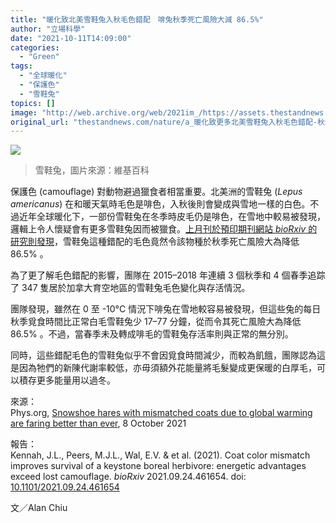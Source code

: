```yaml
---
title: "暖化致北美雪鞋兔入秋毛色錯配　啡兔秋季死亡風險大減 86.5%"
author: "立場科學"
date: "2021-10-11T14:09:00"
categories:
  - "Green"
tags:
  - "全球暖化"
  - "保護色"
  - "雪鞋兔"
topics: []
image: "http://web.archive.org/web/2021im_/https://assets.thestandnews.com/media/photos/rabbit-15.png"
original_url: "thestandnews.com/nature/a_暖化致更多北美雪鞋兔入秋毛色錯配-秋季死亡風險因此大減-865"
---
```

![](http://web.archive.org/web/2021im_/https://assets.thestandnews.com/media/photos/rabbit-15.png)
> 雪鞋兔，圖片來源：維基百科

保護色 (camouflage) 對動物避過獵食者相當重要。北美洲的雪鞋兔 (_Lepus americanus_) 在和暖天氣時毛色是啡色，入秋後則會變成與雪地一樣的白色。不過近年全球暖化下，一部份雪鞋兔在冬季時皮毛仍是啡色，在雪地中較易被發現，邏輯上令人懷疑會有更多雪鞋兔因而被獵食。[上月刊於預印期刊網站 _bioRxiv_ 的研究則發現](http://web.archive.org/web/20211229082708/https://doi.org/10.1101/2021.09.24.461654)，雪鞋兔這種錯配的毛色竟然令該物種於秋季死亡風險大為降低 86.5% 。

為了更了解毛色錯配的影響，團隊在 2015–2018 年連續 3 個秋季和 4 個春季追踪了 347 隻居於加拿大育空地區的雪鞋兔毛色變化與存活情況。

團隊發現，雖然在 0 至 -10°C 情況下啡兔在雪地較容易被發現，但這些兔的每日秋季覓食時間比正常白毛雪鞋兔少 17–77 分鐘，從而令其死亡風險大為降低 86.5% 。不過，當春季未及轉成啡毛的雪鞋兔存活率則與正常的無分別。

同時，這些錯配毛色的雪鞋兔似乎不會因覓食時間減少，而較為飢餓，團隊認為這是因為牠們的新陳代謝率較低，亦毋須額外花能量將毛髮變成更保暖的白厚毛，可以積存更多能量用以過冬。

來源：  
Phys.org, [Snowshoe hares with mismatched coats due to global warming are faring better than ever](http://web.archive.org/web/20211229082708/https://phys.org/news/2021-10-snowshoe-hares-mismatched-coats-due.html), 8 October 2021

報告：  
Kennah, J.L., Peers, M.J.L., Wal, E.V. & et al. (2021). Coat color mismatch improves survival of a keystone boreal herbivore: energetic advantages exceed lost camouflage. _bioRxiv_ 2021.09.24.461654. doi: [10.1101/2021.09.24.461654](http://web.archive.org/web/20211229082708/https://doi.org/10.1101/2021.09.24.461654)

文／Alan Chiu